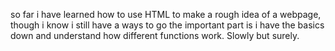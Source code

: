 so far i have learned how to use HTML to make a rough idea of a webpage, though i know i still have a ways to go the important part is i have the basics down and understand how different functions work. Slowly but surely. 
